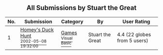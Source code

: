 ﻿<div align="center">

## All Submissions by Stuart the Great

</div>

No.  | Submission | Category | By   | User Rating
---- | ---------- | -------- | ---- | -----------
1 | [Homey's Duck Hunt<br /><sup>2002-05-08 19:32:00</sup>](https://github.com/Planet-Source-Code/stuart-the-great-homey-s-duck-hunt__1-34588) | [Games<br /><sup>Visual Basic</sup>](../ByCategory/games__1-38.md) | Stuart the Great | 4.4 (22 globes from 5 users)
